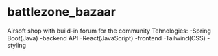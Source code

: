 # battlezone_bazaar
 Airsoft shop with build-in forum for the community
Tehnologies: 
 -Spring Boot(Java) -backend API
 -React(JavaScript) -frontend
 -Tailwind(CSS) -styling
